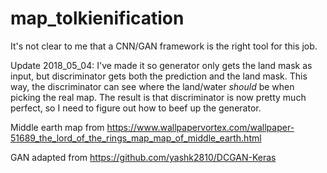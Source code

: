 # map_tolkienification

It's not clear to me that a CNN/GAN framework is the right tool for this job. 

Update 2018_05_04: I've made it so generator only gets the land mask as input, but discriminator gets both the prediction and the land mask. This way, the discriminator can see where the land/water *should* be when picking the real map. The result is that discriminator is now pretty much perfect, so I need to figure out how to beef up the generator.

Middle earth map from https://www.wallpapervortex.com/wallpaper-51689_the_lord_of_the_rings_map_map_of_middle_earth.html

GAN adapted from https://github.com/yashk2810/DCGAN-Keras
